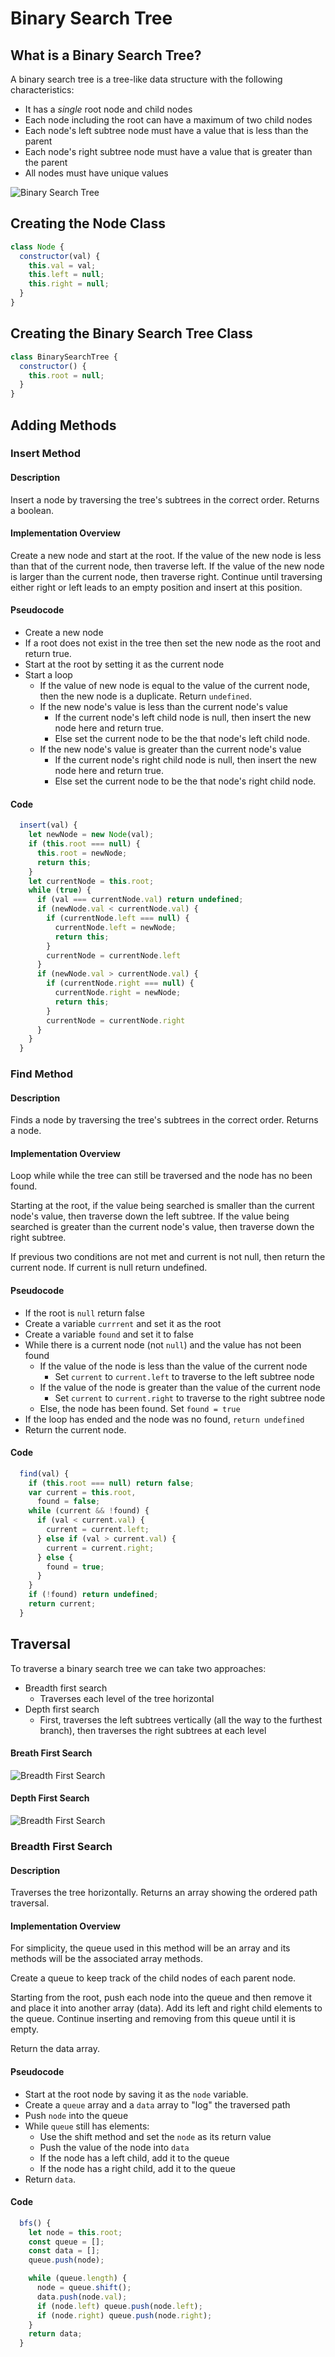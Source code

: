 # Binary Search Tree

## What is a Binary Search Tree?

A binary search tree is a tree-like data structure with the following characteristics:

- It has a _single_ root node and child nodes
- Each node including the root can have a maximum of two child nodes
- Each node's left subtree node must have a value that is less than the parent
- Each node's right subtree node must have a value that is greater than the parent
- All nodes must have unique values

![Binary Search Tree](bst_1.jpg)

## Creating the Node Class

```javascript
class Node {
  constructor(val) {
    this.val = val;
    this.left = null;
    this.right = null;
  }
}
```

## Creating the Binary Search Tree Class

```javascript
class BinarySearchTree {
  constructor() {
    this.root = null;
  }
}
```

## Adding Methods

### Insert Method

#### Description

Insert a node by traversing the tree's subtrees in the correct order. Returns a boolean.

#### Implementation Overview

Create a new node and start at the root. If the value of the new node is less than that of the current node, then traverse left. If the value of the new node is larger than the current node, then traverse right. Continue until traversing either right or left leads to an empty position and insert at this position.

#### Pseudocode

- Create a new node
- If a root does not exist in the tree then set the new node as the root and return true.
- Start at the root by setting it as the current node
- Start a loop
  - If the value of new node is equal to the value of the current node, then the new node is a duplicate. Return `undefined`.
  - If the new node's value is less than the current node's value
    - If the current node's left child node is null, then insert the new node here and return true.
    - Else set the current node to be the that node's left child node.
  - If the new node's value is greater than the current node's value
    - If the current node's right child node is null, then insert the new node here and return true.
    - Else set the current node to be the that node's right child node.

#### Code

```javascript
  insert(val) {
    let newNode = new Node(val);
    if (this.root === null) {
      this.root = newNode;
      return this;
    }
    let currentNode = this.root;
    while (true) {
      if (val === currentNode.val) return undefined;
      if (newNode.val < currentNode.val) {
        if (currentNode.left === null) {
          currentNode.left = newNode;
          return this;
        }
        currentNode = currentNode.left
      }
      if (newNode.val > currentNode.val) {
        if (currentNode.right === null) {
          currentNode.right = newNode;
          return this;
        }
        currentNode = currentNode.right
      }
    }
  }
```

### Find Method

#### Description

Finds a node by traversing the tree's subtrees in the correct order. Returns a node.

#### Implementation Overview

Loop while while the tree can still be traversed and the node has no been found.

Starting at the root, if the value being searched is smaller than the current node's value, then traverse down the left subtree. If the value being searched is greater than the current node's value, then traverse down the right subtree.

If previous two conditions are not met and current is not null, then return the current node. If current is null return undefined.

#### Pseudocode

- If the root is `null` return false
- Create a variable `currrent` and set it as the root
- Create a variable `found` and set it to false
- While there is a current node (not `null`) and the value has not been found
  - If the value of the node is less than the value of the current node
    - Set `current` to `current.left` to traverse to the left subtree node
  - If the value of the node is greater than the value of the current node
    - Set `current` to `current.right` to traverse to the right subtree node
  - Else, the node has been found. Set `found = true`
- If the loop has ended and the node was no found, `return undefined`
- Return the current node.

#### Code

```javascript
  find(val) {
    if (this.root === null) return false;
    var current = this.root,
      found = false;
    while (current && !found) {
      if (val < current.val) {
        current = current.left;
      } else if (val > current.val) {
        current = current.right;
      } else {
        found = true;
      }
    }
    if (!found) return undefined;
    return current;
  }
```

## Traversal

To traverse a binary search tree we can take two approaches:

- Breadth first search
  - Traverses each level of the tree horizontal
- Depth first search
  - First, traverses the left subtrees vertically (all the way to the furthest branch), then traverses the right subtrees at each level

#### Breath First Search

![Breadth First Search](bst_bfs_1.jpg)

#### Depth First Search

![Breadth First Search](bst_dfs_1.gif)

### Breadth First Search

#### Description

Traverses the tree horizontally. Returns an array showing the ordered path traversal.

#### Implementation Overview

For simplicity, the queue used in this method will be an array and its methods will be the associated array methods.

Create a queue to keep track of the child nodes of each parent node.

Starting from the root, push each node into the queue and then remove it and place it into another array (data). Add its left and right child elements to the queue. Continue inserting and removing from this queue until it is empty.

Return the data array.

#### Pseudocode

- Start at the root node by saving it as the `node` variable.
- Create a `queue` array and a `data` array to "log" the traversed path
- Push `node` into the queue
- While `queue` still has elements:
  - Use the shift method and set the `node` as its return value
  - Push the value of the node into `data`
  - If the node has a left child, add it to the queue
  - If the node has a right child, add it to the queue
- Return `data`.

#### Code

```javascript
  bfs() {
    let node = this.root;
    const queue = [];
    const data = [];
    queue.push(node);

    while (queue.length) {
      node = queue.shift();
      data.push(node.val);
      if (node.left) queue.push(node.left);
      if (node.right) queue.push(node.right);
    }
    return data;
  }

```
